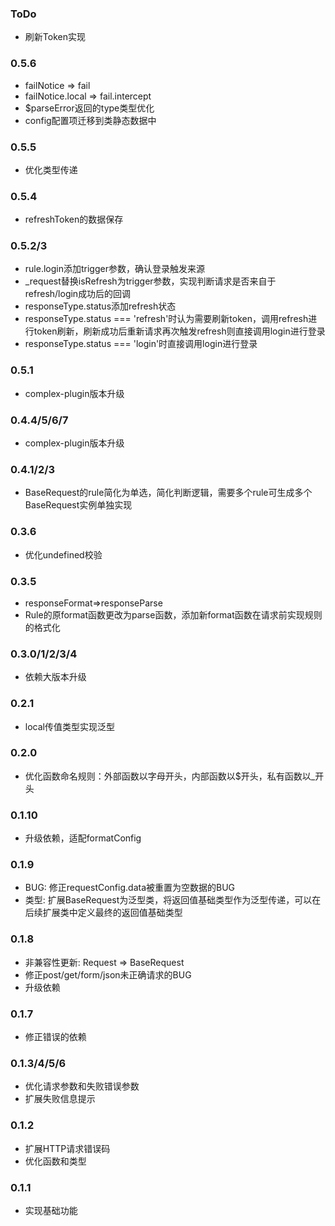 ### ToDo
- 刷新Token实现

### 0.5.6
- failNotice => fail
- failNotice.local => fail.intercept
- $parseError返回的type类型优化
- config配置项迁移到类静态数据中

### 0.5.5
- 优化类型传递

### 0.5.4
- refreshToken的数据保存

### 0.5.2/3
- rule.login添加trigger参数，确认登录触发来源
- _request替换isRefresh为trigger参数，实现判断请求是否来自于refresh/login成功后的回调
- responseType.status添加refresh状态
- responseType.status === 'refresh'时认为需要刷新token，调用refresh进行token刷新，刷新成功后重新请求再次触发refresh则直接调用login进行登录
- responseType.status === 'login'时直接调用login进行登录

### 0.5.1
- complex-plugin版本升级

### 0.4.4/5/6/7
- complex-plugin版本升级

### 0.4.1/2/3
- BaseRequest的rule简化为单选，简化判断逻辑，需要多个rule可生成多个BaseRequest实例单独实现

### 0.3.6
- 优化undefined校验

### 0.3.5
- responseFormat=>responseParse
- Rule的原format函数更改为parse函数，添加新format函数在请求前实现规则的格式化

### 0.3.0/1/2/3/4
- 依赖大版本升级

### 0.2.1
- local传值类型实现泛型

### 0.2.0
- 优化函数命名规则：外部函数以字母开头，内部函数以$开头，私有函数以_开头

### 0.1.10
- 升级依赖，适配formatConfig

### 0.1.9
- BUG: 修正requestConfig.data被重置为空数据的BUG
- 类型: 扩展BaseRequest为泛型类，将返回值基础类型作为泛型传递，可以在后续扩展类中定义最终的返回值基础类型

### 0.1.8
- 非兼容性更新: Request => BaseRequest
- 修正post/get/form/json未正确请求的BUG
- 升级依赖

### 0.1.7
- 修正错误的依赖

### 0.1.3/4/5/6
- 优化请求参数和失败错误参数
- 扩展失败信息提示

### 0.1.2
- 扩展HTTP请求错误码
- 优化函数和类型

### 0.1.1
- 实现基础功能
